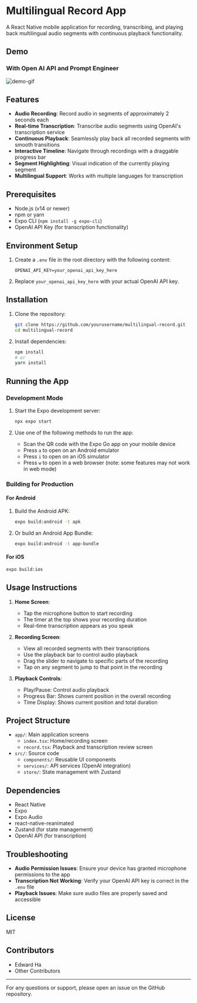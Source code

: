 # Multilingual Record App

A React Native mobile application for recording, transcribing, and playing back multilingual audio segments with continuous playback functionality.
## Demo
### With Open AI API and Prompt Engineer
![demo-gif](./demo-gif.gif)
## Features

- **Audio Recording**: Record audio in segments of approximately 2 seconds each
- **Real-time Transcription**: Transcribe audio segments using OpenAI's transcription service
- **Continuous Playback**: Seamlessly play back all recorded segments with smooth transitions
- **Interactive Timeline**: Navigate through recordings with a draggable progress bar
- **Segment Highlighting**: Visual indication of the currently playing segment
- **Multilingual Support**: Works with multiple languages for transcription

## Prerequisites

- Node.js (v14 or newer)
- npm or yarn
- Expo CLI (`npm install -g expo-cli`)
- OpenAI API Key (for transcription functionality)

## Environment Setup

1. Create a `.env` file in the root directory with the following content:
   ```
   OPENAI_API_KEY=your_openai_api_key_here
   ```

2. Replace `your_openai_api_key_here` with your actual OpenAI API key.

## Installation

1. Clone the repository:
   ```bash
   git clone https://github.com/yourusername/multilingual-record.git
   cd multilingual-record
   ```

2. Install dependencies:
   ```bash
   npm install
   # or
   yarn install
   ```

## Running the App

### Development Mode

1. Start the Expo development server:
   ```bash
   npx expo start
   ```

2. Use one of the following methods to run the app:
   - Scan the QR code with the Expo Go app on your mobile device
   - Press `a` to open on an Android emulator
   - Press `i` to open on an iOS simulator
   - Press `w` to open in a web browser (note: some features may not work in web mode)

### Building for Production

#### For Android

1. Build the Android APK:
   ```bash
   expo build:android -t apk
   ```

2. Or build an Android App Bundle:
   ```bash
   expo build:android -t app-bundle
   ```

#### For iOS

```bash
expo build:ios
```

## Usage Instructions

1. **Home Screen**:
   - Tap the microphone button to start recording
   - The timer at the top shows your recording duration
   - Real-time transcription appears as you speak

2. **Recording Screen**:
   - View all recorded segments with their transcriptions
   - Use the playback bar to control audio playback
   - Drag the slider to navigate to specific parts of the recording
   - Tap on any segment to jump to that point in the recording

3. **Playback Controls**:
   - Play/Pause: Control audio playback
   - Progress Bar: Shows current position in the overall recording
   - Time Display: Shows current position and total duration

## Project Structure

- `app/`: Main application screens
  - `index.tsx`: Home/recording screen
  - `record.tsx`: Playback and transcription review screen
- `src/`: Source code
  - `components/`: Reusable UI components
  - `services/`: API services (OpenAI integration)
  - `store/`: State management with Zustand

## Dependencies

- React Native
- Expo
- Expo Audio
- react-native-reanimated
- Zustand (for state management)
- OpenAI API (for transcription)

## Troubleshooting

- **Audio Permission Issues**: Ensure your device has granted microphone permissions to the app
- **Transcription Not Working**: Verify your OpenAI API key is correct in the `.env` file
- **Playback Issues**: Make sure audio files are properly saved and accessible

## License

MIT

## Contributors

- Edward Ha
- Other Contributors

---

For any questions or support, please open an issue on the GitHub repository.